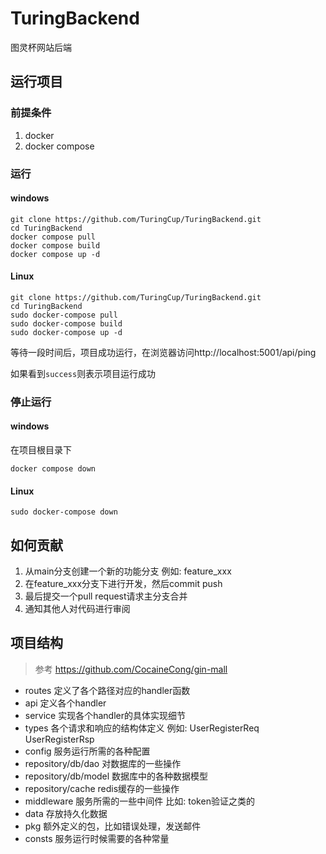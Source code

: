 # TuringBackend
图灵杯网站后端

## 运行项目
### 前提条件
1. docker
2. docker compose
### 运行
#### windows
```
git clone https://github.com/TuringCup/TuringBackend.git
cd TuringBackend
docker compose pull
docker compose build
docker compose up -d
```
#### Linux
```
git clone https://github.com/TuringCup/TuringBackend.git
cd TuringBackend
sudo docker-compose pull
sudo docker-compose build
sudo docker-compose up -d
```

等待一段时间后，项目成功运行，在浏览器访问http://localhost:5001/api/ping

如果看到`success`则表示项目运行成功
### 停止运行
#### windows
在项目根目录下
```
docker compose down
```
#### Linux
```
sudo docker-compose down
```
## 如何贡献
1. 从main分支创建一个新的功能分支 例如: feature_xxx
2. 在feature_xxx分支下进行开发，然后commit push
3. 最后提交一个pull request请求主分支合并
4. 通知其他人对代码进行审阅

## 项目结构
> 参考 https://github.com/CocaineCong/gin-mall
- routes 定义了各个路径对应的handler函数
- api 定义各个handler
- service 实现各个handler的具体实现细节
- types 各个请求和响应的结构体定义 例如: UserRegisterReq UserRegisterRsp
- config 服务运行所需的各种配置
- repository/db/dao 对数据库的一些操作
- repository/db/model 数据库中的各种数据模型
- repository/cache redis缓存的一些操作
- middleware 服务所需的一些中间件 比如: token验证之类的
- data 存放持久化数据
- pkg 额外定义的包，比如错误处理，发送邮件
- consts 服务运行时候需要的各种常量
